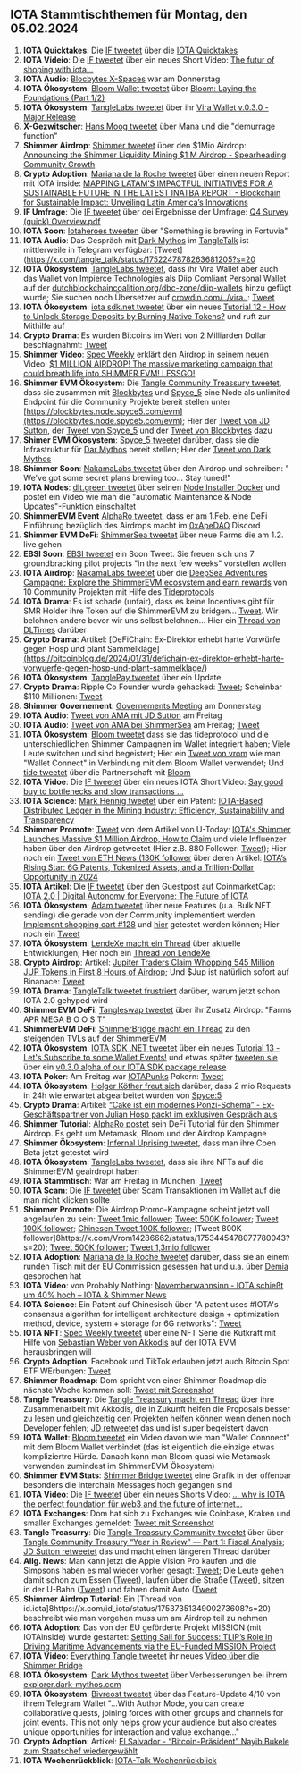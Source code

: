 ## IOTA Stammtischthemen für Montag, den 05.02.2024

1. **IOTA Quicktakes**: Die [IF tweetet]() über die [IOTA Quicktakes]()
2. **IOTA Videio**: Die [IF tweetet](https://x.com/iota/status/1752013803850514433?s=20) über ein neues Short Video: [The futur of shoping with iota...](https://www.youtube.com/shorts/0ln4esV3zYs)
3. **IOTA Audio**: [Blocbytes X-Spaces](https://x.com/blockbytescom/status/1752011773685751915?s=20) war am Donnerstag
4. **IOTA Ökosystem**: [Bloom Wallet tweetet](https://x.com/bloomwalletio/status/1752012324347556014?s=20) über [Bloom: Laying the Foundations (Part 1/2)](https://medium.com/bloom-wallet/bloom-laying-the-foundations-part-1-2-63915ed0990a)
5. **IOTA Ökosystem**: [TangleLabs tweetet](https://x.com/Tangle_Labs/status/1752013942182830536?s=20) über ihr [Vira Wallet v.0.3.0 - Major Release](https://www.tanglelabs.io/resources/vira-wallet-v030-major-release)
6. **X-Gezwitscher**: [Hans Moog tweetet](https://x.com/hus_qy/status/1751668947634503878?s=20) über Mana und die "demurrage function"
7. **Shimmer Airdrop**: [Shimmer tweetet](https://x.com/shimmernet/status/1752333969633210679?s=20) über den $1Mio Airdrop: [Announcing the Shimmer Liquidity Mining $1 M Airdrop - Spearheading Community Growth](https://blog.shimmer.network/shimmer-liquidity-mining-airdrop/)
8. **Crypto Adoption**: [Mariana de la Roche tweetet](https://x.com/Marianadlrw/status/1752071365774004286?s=20) über einen neuen Report mit IOTA inside: [MAPPING LATAM’S IMPACTFUL INITIATIVES FOR A SUSTAINABLE FUTURE IN THE LATEST INATBA REPORT - Blockchain for Sustainable Impact: Unveiling Latin America’s Innovations](https://inatba.org/reports/mapping-latams-impactful-initiatives-for-a-sustainable-future/)
9. **IF Umfrage**: Die [IF tweetet](https://x.com/iota/status/1752270434177892821?s=20) über dei Ergebnisse der Umfrage: [Q4 Survey (quick) Overview.pdf](https://drive.google.com/file/d/1BtweGbAOL47bEFRq8A2oke4pKi4SVNhc/view?pli=1)
10. **IOTA Soon**: [Iotaheroes tweeten](https://x.com/IotaHeroes/status/1751987941226786987?s=20) über "Something is brewing in Fortuvia"
11. **IOTA Audio**: Das Gespräch mit [Dark Mythos](https://twitter.com/DarkMythosIOTA) im [TangleTalk](https://twitter.com/tangle_talk) ist mittlerweile in Telegram verfügbar: [Tweet](https://x.com/tangle_talk/status/1752247878263681205?s=20
12. **IOTA Ökosystem**: [TangleLabs tweetet](https://x.com/Tangle_Labs/status/1752356275092902361?s=20), dass ihr Vira Wallet aber auch das Wallet von Impierce Technologies als Diip Comliant Personal Wallet auf der [dutchblockchaincoalition.org/dbc-zone/diip-wallets](dutchblockchaincoalition.org/dbc-zone/diip-wallets) hinzu gefügt wurde; Sie suchen noch Übersetzer auf [crowdin.com/../vira..](https://crowdin.com/project/vira-identity-wallet): [Tweet](https://x.com/Tangle_Labs/status/1752723420016701506?s=20)
13. **IOTA Ökosystem**: [iota sdk.net tweetet](https://x.com/iotawalletnet/status/1752344088094048578?s=20) über ein neues [Tutorial 12 - How to Unlock Storage Deposits by Burning Native Tokens?](https://github.com/IOTA-NET/IotaSDK.NET) und ruft zur Mithilfe auf
14. **Crypto Drama**: Es wurden Bitcoins im Wert von 2 Milliarden Dollar beschlagnahmt: [Tweet](https://x.com/hoss_crypto/status/1752312699650777576?s=20)
15. **Shimmer Video**: [Spec Weekly](https://twitter.com/SpecWeekly) erklärt den Airdrop in seinem neuen Video: [$1 MILLION AIRDROP! The massive marketing campaign that could breath life into SHIMMER EVM! LESSGO!](https://www.youtube.com/watch?v=Yec4OAFMRU4&t=664s)
16. **Shimmer EVM Ökosystem**: Die [Tangle Community Treassury tweetet](https://x.com/TangleTreasury/status/1752325974027375040?s=20), dass sie zusammen mit [Blockbytes](https://twitter.com/blockbytescom) und [Spyce_5](https://twitter.com/SPYCE_5) eine Node als unlimited Endpoint für die Community Projekte bereit stellen unter [https://blockbytes.node.spyce5.com/evm](https://blockbytes.node.spyce5.com/evm); Hier der [Tweet von JD Sutton](https://x.com/Deep_Sea_Iotan/status/1752326924955734136?s=20), der [Tweet von Spyce_5](https://x.com/SPYCE_5/status/1752248007620280589?s=20) und der [Tweet von Blockbytes](https://x.com/blockbytescom/status/1752353234964906019?s=20) dazu
17. **Shimer EVM Ökosystem**: [Spyce_5 tweetet](https://x.com/SPYCE_5/status/1752572556630999392?s=20) darüber, dass sie die Infrastruktur für [Dar Mythos](https://twitter.com/DarkMythosIOTA) bereit stellen; Hier der [Tweet von Dark Mythos](https://x.com/DarkMythosIOTA/status/1752587522511704158?s=20)
18. **Shimmer Soon**: [NakamaLabs tweetet](https://x.com/Nakama_Labs/status/1752337089788592161?s=20) über den Airdrop und schreiben: " We've got some secret plans brewing too... Stay tuned!"
19. **IOTA Nodes**: [dlt.green tweetet](https://x.com/dlt_green/status/1752401811284079088?s=20) über seinen [Node Installer Docker](https://github.com/dlt-green/node-installer-docker) und postet ein Video wie man die "automatic Maintenance & Node Updates"-Funktion einschaltet
20. **ShimmerEVM Event** [AlphaRo tweetet](https://x.com/0xAlphaRho/status/1752601446501994659?s=20), dass er am 1.Feb. eine DeFi Einführung bezüglich des Airdrops macht im [0xApeDAO](https://twitter.com/0xApeDAO) Discord
21. **Shimmer EVM DeFi**: [ShimmerSea tweetet](https://x.com/ShimmerSeaDEX/status/1752397543390978295?s=20) über neue Farms die am 1.2. live gehen
22. **EBSI Soon**: [EBSI tweetet](https://x.com/EU_EBSI/status/1752331196590170224?s=20) ein Soon Tweet. Sie freuen sich uns 7 groundbracking pilot projects "in the next few weeks" vorstellen wollen
23. **IOTA Airdrop**: [NakamaLabs tweetet](https://x.com/Nakama_Labs/status/1752663329313611997?s=20) über die [DeepSea Adventures Campagne: Explore the ShimmerEVM ecosystem and earn rewards](https://medium.com/@NakamaLabs/deepsea-adventures-explore-the-shimmerevm-ecosystem-and-earn-rewards-4ad78639e743) von 10 Community Projekten mit Hilfe des [Tideprotocols](https://t.co/60mhMqMk6O)
24. **IOTA Drama**: Es ist schade (unfair), dass es keine Incentives gibt für SMR Holder ihre Token auf die ShimmerEVM zu bridgen... [Tweet](https://x.com/Vrom14286662/status/1752672287994544240?s=20). Wir belohnen andere bevor wir uns selbst belohnen... Hier ein [Thread von DLTimes](https://x.com/TheDLTimes/status/1752661215166316641?s=20) darüber
25. **Crypto Drama**: Artikel: [DeFiChain: Ex-Direktor erhebt harte Vorwürfe gegen Hosp und plant Sammelklage][(](https://bitcoinblog.de/2024/01/31/defichain-ex-direktor-erhebt-harte-vorwuerfe-gegen-hosp-und-plant-sammelklage/)https://bitcoinblog.de/2024/01/31/defichain-ex-direktor-erhebt-harte-vorwuerfe-gegen-hosp-und-plant-sammelklage/)
26. **IOTA Ökosystem**: [TanglePay tweetet](https://x.com/tanglepaycom/status/1752678313041224076?s=20) über ein Update
27. **Crypto Drama**: Ripple Co Founder wurde gehacked: [Tweet](https://x.com/chrislarsensf/status/1752702297971532258?s=20); Scheinbar $110 Millionen: [Tweet](https://x.com/blockbytescom/status/1752708750752850092?s=20)
28. **Shimmer Governement**: [Governements Meeting](https://x.com/shimmernet/status/1752738523709317622?s=20) am Donnerstag
29. **IOTA Audio**: [Tweet von AMA mit JD Sutton](https://x.com/StalkersCrypto/status/1752778392376844665?s=20) am Freitag
30. **IOTA Audio**: [Tweet von AMA bei ShimmerSea](https://x.com/ShimmerSeaDEX/status/1752724526947787132?s=20) am Freitag; [Tweet](https://x.com/ShimmerSeaDEX/status/1752724526947787132?s=20)
31. **IOTA Ökosystem**: [Bloom tweetet](https://x.com/bloomwalletio/status/1752747796350873811?s=20) dass sie das tideprotocol und die unterschiedlichen Shimmer Campagnen im Wallet integriert haben; Viele Leute switchen und sind begeistert; Hier ein [Tweet von vrom](https://x.com/Vrom14286662/status/1752812192183783541?s=20) wie man "Wallet Connect" in Verbindung mit dem Bloom Wallet verwendet; Und [tide tweetet](https://x.com/Tide_web3/status/1752970912909951443?s=20) über die Partnerschaft mit [Bloom](https://twitter.com/bloomwalletio)
32. **IOTA Vidoe**: Die [IF tweetet](https://x.com/iota/status/1752753667474678053?s=20) über ein neues IOTA Short Video: [Say good buy to bottlenecks and slow transactions ...](https://www.youtube.com/shorts/P-FvCj8hAbk)
33. **IOTA Science**: [Mark Hennig tweetet](https://x.com/sap_trainer/status/1752759558928306550?s=20) über ein Patent: [IOTA-Based Distributed Ledger in the Mining Industry: Efficiency, Sustainability and Transparency](https://www.mdpi.com/1424-8220/24/3/923)
34. **Shimmer Promote**: [Tweet](https://x.com/Utoday_en/status/1752374386538225970?s=20) von dem Artikel von U-Today: [IOTA's Shimmer Launches Massive $1 Million Airdrop, How to Claim](https://u.today/iotas-shimmer-launches-massive-1-million-airdrop-how-to-claim) und viele Influenzer haben über den Airdrop getweetet (Hier z.B. 880 Follower: [Tweet](https://x.com/DianaSanchez_04/status/1752715147133505727?s=20)); Hier noch ein [Tweet von ETH News (130K follower](https://x.com/ETHNews_com/status/1752961247618719931?s=20) über deren Artikel: [IOTA’s Rising Star: 6G Patents, Tokenized Assets, and a Trillion-Dollar Opportunity in 2024](https://www.ethnews.com/iotas-rising-star-6g-patents-tokenized-assets-and-a-trillion-dollar-opportunity-in-2024/?feed_id=3845&_unique_id=65bb4bff562fd)
35. **IOTA Artikel**: Die [IF tweetet](https://x.com/iota/status/1752965010312056917?s=20) über den Guestpost auf CoinmarketCap: [IOTA 2.0 | Digital Autonomy for Everyone: The Future of IOTA](https://coinmarketcap.com/community/articles/651ac829049af827e92269fd/)
36. **IOTA Ökosystem**: [Adam tweetet](https://x.com/adam_unchained/status/1752917075121856895?s=20) über neue Features (u.a. Bulk NFT sending) die gerade von der Community implementiert werden [Implement shopping cart #128](https://github.com/soonaverse/app/pull/128) und [hier](https://amenconi-shopping-cart.app-cqo.pages.dev/) getestet werden können; Hier noch ein [Tweet](https://x.com/SoonaverseTF/status/1753159056284409898?s=20)
37. **IOTA Ökosystem**: [LendeXe macht ein Thread](https://x.com/LendeXeFinance/status/1752875692025418078?s=20) über aktuelle Entwicklungen; Hier noch ein [Thread von LendeXe](https://x.com/LendeXeFinance/status/1753163580403249286?s=20)
38. **Crypto Airdrop**: Artikel: [Jupiter Traders Claim Whopping 545 Million JUP Tokens in First 8 Hours of Airdrop](); Und $Jup ist natürlich sofort auf Binanace: [Tweet](https://x.com/binance/status/1752723538338013536?s=20)
39. **IOTA Drama**: [TangleTalk tweetet frustriert](https://x.com/tangle_talk/status/1752971174441623952?s=20) darüber, warum jetzt schon IOTA 2.0 gehyped wird
40. **ShimmerEVM DeFi**: [Tangleswap tweetet](https://x.com/TangleSwap/status/1753012795786830252?s=20) über ihr Zusatz Airdrop: "Farms APR MEGA B O O S T"
41. **ShimmerEVM DeFi**: [ShimmerBridge macht ein Thread](https://x.com/shimmerbridge/status/1753045214376480818?s=20) zu den steigenden TVLs auf der ShimmerEVM
42. **IOTA Ökosystem**: [IOTA SDK .NET tweetet](https://x.com/iotawalletnet/status/1753049395329933389?s=20) über ein neues [Tutorial 13 - Let's Subscribe to some Wallet Events!](https://github.com/IOTA-NET/IotaSDK.NET) und etwas später [tweeten sie](https://x.com/iotawalletnet/status/1753054163184099698?s=20) über ein [v0.3.0 alpha of our IOTA SDK package release](https://www.nuget.org/packages/IotaSDK/)
43. **IOTA Poker**: Am Freitag war [IOTAPunks](https://twitter.com/IotaPunks_71) Pokern: [Tweet](https://x.com/IotaPunks_71/status/1753300710211350632?s=20)
44. **IOTA Ökosystem**: [Holger Köther freut sich](https://x.com/HolgerKoether/status/1753102419591090399?s=20) darüber, dass 2 mio Requests in 24h wie erwartet abgearbeitet wurden von [Spyce:5](https://twitter.com/SPYCE_5)
45. **Crypto Drama**: Artikel: [“Cake ist ein modernes Ponzi-Schema” - Ex-Geschäftspartner von Julian Hosp packt im exklusiven Gespräch aus](https://www.btc-echo.de/news/julian-hosp-john-rost-packt-gegen-cake-gruender-aus-cv-178147/)
46. **Shimmer Tutorial**: [AlphaRo postet](https://x.com/0xAlphaRho/status/1753153418913313092?s=20) sein DeFi Tutorial für den Shimmer Airdrop. Es geht um Metamask, Bloom und der Airdrop Kampagne
47. **Shimmer Ökosystem**: [Infernal Uprising tweetet](https://x.com/InfernalNFTs/status/1753133174681432368?s=20), dass man ihre Cpen Beta jetzt getestet wird
48. **IOTA Ökosystem**: [TangleLabs tweetet](https://x.com/Tangle_Labs/status/1753100907477090678?s=20), dass sie ihre NFTs auf die ShimmerEVM geairdropt haben
49. **IOTA Stammtisch**: War am Freitag in München: [Tweet](https://x.com/IotaMunchen/status/1751524744690638906?s=20)
50. **IOTA Scam**: Die [IF tweetet](https://x.com/iota/status/1753444293979603187?s=20) über Scam Transaktionen im Wallet auf die man nicht klicken sollte
51. **Shimmer Promote**: Die Airdrop Promo-Kampagne scheint jetzt voll angelaufen zu sein: [Tweet 1mio follower](https://x.com/Vrom14286662/status/1753391972100784292?s=20); [Tweet 500K follower](https://x.com/Vrom14286662/status/1753407907259920822?s=20); [Tweet 100K follower](https://x.com/Vrom14286662/status/1753419114842906978?s=20); [Chinesen Tweet 100K follower](https://x.com/Vrom14286662/status/1753420734112706740?s=20); [Tweet 800K follower]8https://x.com/Vrom14286662/status/1753445478077780043?s=20); [Tweet 500K follower](https://x.com/Vrom14286662/status/1753453096234066027?s=20); [Tweet 1,3mio follower](https://x.com/Vrom14286662/status/1753453476917461044?s=20)
52. **IOTA Adoption**: [Mariana de la Roche tweetet](https://x.com/Marianadlrw/status/1753381061118091360?s=20) darüber, dass sie an einem runden Tisch mit der EU Commission gesessen hat und u.a. über [Demia](https://twitter.com/_Demia) gesprochen hat
53. **IOTA Video**: von Probably Nothing: [Novemberwahnsinn - IOTA schießt um 40% hoch – IOTA & Shimmer News](https://www.youtube.com/watch?v=JexAmKiautk)
54. **IOTA Science**: Ein Patent auf Chinesisch über "A patent uses #IOTA's consensus algorithm for intelligent architecture design + optimization method, device, system + storage for 6G networks": [Tweet](https://x.com/fraenx_/status/1753460647453503885?s=20)
55. **IOTA NFT**: [Spec Weekly tweetet](https://x.com/SpecWeekly/status/1753653410434551999?s=20) über eine NFT Serie die Kutkraft mit Hilfe von [Sebastian Weber von Akkodis](https://twitter.com/Sebasti65365174) auf der IOTA EVM herausbringen will
56. **Crypto Adoption**: Facebook und TikTok erlauben jetzt auch Bitcoin Spot ETF WErbungen: [Tweet](https://x.com/bitcoinlfgo/status/1753668219683156174?s=20)
57. **Shimmer Roadmap**: Dom spricht von einer Shimmer Roadmap die nächste Woche kommen soll: [Tweet mit Screenshot](https://x.com/moonbaklava/status/1753515291424829644?s=20)
58. **Tangle Treassury**: Die [Tangle Treassury macht ein Thread](https://x.com/TangleTreasury/status/1753464489477808537?s=20) über ihre Zusammenarbeit mit Akkodis, die in Zukunft helfen die Proposals besser zu lesen und gleichzeitig den Projekten helfen können wenn denen noch Developer fehlen; [JD retweetet](https://x.com/Deep_Sea_Iotan/status/1753469614128783611?s=20) das und ist super begeistert davon
59. **IOTA Wallet**: [Bloom tweetet](https://x.com/bloomwalletio/status/1753140552164311332?s=20) ein Video davon wie man "Wallet Connnect" mit dem Bloom Wallet verbindet (das ist eigentlich die einzige etwas kompliziertre Hürde. Danach kann man Bloom quasi wie Metamask verwenden zumindest im ShimmerEVM Ökosystem)
60. **Shimmer EVM Stats**: [Shimmer Bridge tweetet](https://x.com/shimmerbridge/status/1753576980510032033?s=20) eine Grafik in der offenbar besonders die Interchain Messages hoch gegangen sind
61. **IOTA Video**: Die [IF tweetet](https://x.com/iota/status/1753795601899081814?s=20) über ein neues Shorts Video: [... why is IOTA the perfect foundation für web3 and the future of internet...](https://www.youtube.com/shorts/TNGPVWtwu8E)
62. **IOTA Exchanges**: Dom hat sich zu Exchanges wie Coinbase, Kraken und smaller Exchanges gemeldet: [Tweet mit Screenshot](https://x.com/Jetpack40/status/1753579492143186113?s=20)
63. **Tangle Treasurry**: Die [Tangle Treassury Community tweetet](https://x.com/TangleTreasury/status/1753944337145053310?s=20) über über [Tangle Community Treasury “Year in Review” — Part 1: Fiscal Analysis](https://medium.com/@jamesjdsutton/tangle-community-treasury-year-in-review-part-1-fiscal-analysis-45a55f4b78cd); [JD Sutton retweetet](https://x.com/Deep_Sea_Iotan/status/1753950187565805955?s=20) das und macht einen längeren Thread darüber
64. **Allg. News**: Man kann jetzt die Apple Vision Pro kaufen und die Simpsons haben es mal wieder vorher gesagt: [Tweet](https://x.com/LorettaKrypto/status/1754076139906027840?s=20); Die Leute gehen damit schon zum Essen ([Tweet](https://x.com/tunguz/status/1753854277859078603?s=20)), laufen über die Straße ([Tweet](https://x.com/MrSaa3d/status/1754082648324980990?s=20)), sitzen in der U-Bahn ([Tweet](https://x.com/TobiMuelhauser/status/1754036024575996208?s=20)) und fahren damit Auto ([Tweet](https://x.com/TobiMuelhauser/status/1754054034422464976?s=20)
65. **Shimmer Airdrop Tutorial**: Ein [Thread von id.iota]8https://x.com/id_iota/status/1753735134900273608?s=20) beschreibt wie man vorgehen muss um am Airdrop teil zu nehmen
66. **IOTA Adoption**: Das von der EU geförderte Projekt MISSION (mit IOTAinside) wurde gestartet: [Setting Sail for Success: TLIP’s Role in Driving Maritime Advancements via the EU-Funded MISSION Project](https://medium.com/@tlip.io/setting-sail-for-success-tlips-role-in-driving-maritime-advancements-via-the-eu-funded-mission-269a4e1d8164)
67. **IOTA Video**: [Everything Tangle tweetet](https://x.com/allthingstangle/status/1753995892498354636?s=20) ihr neues [Video über die Shimmer Bridge](https://twitter.com/i/status/1753995892498354636)
68. **IOTA Ökosystem**: [Dark Mythos tweetet](https://x.com/DarkMythosIOTA/status/1754138870768156885?s=20) über Verbesserungen bei ihrem [explorer.dark-mythos.com](https://explorer.dark-mythos.com/cards)
69. **IOTA Ökosystem**: [Bivreost tweetet](https://x.com/bivreost/status/1754401356117422241?s=20) über das Feature-Update 4/10 von ihrem Telegram Wallet "...With Author Mode, you can create collaborative quests, joining forces with other groups and channels for joint events. This not only helps grow your audience but also creates unique opportunities for interaction and value exchange..."
70. **Crypto Adoption**: Artikel: [El Salvador - “Bitcoin-Präsident” Nayib Bukele zum Staatschef wiedergewählt](https://www.btc-echo.de/schlagzeilen/bitcoin-praesident-nayib-bukele-zum-staatschef-wiedergewaehlt-178394/)
71. **IOTA Wochenrückblick**: [IOTA-Talk Wochenrückblick](https://www.iota-talk.com/index.php?article/364-wochenr%C3%BCckblick-vom-28-januar-bis-3-februar-2024/)

